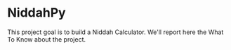 # NiddahPy

This project goal is to build a Niddah Calculator. 
We'll report here the What To Know about the project. 
